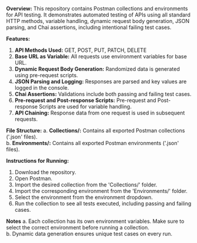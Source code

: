 **Overview:**
This repository contains Postman collections and environments for API testing. It demonstrates automated testing of APIs using all standard HTTP methods, variable handling, dynamic request body generation, JSON parsing, and Chai assertions, including intentional failing test cases.

**Features:**
1. **API Methods Used:** GET, POST, PUT, PATCH, DELETE  
2. **Base URL as Variable:** All requests use environment variables for base URL.  
3. **Dynamic Request Body Generation:** Randomized data is generated using pre-request scripts.  
4. **JSON Parsing and Logging:** Responses are parsed and key values are logged in the console.  
5. **Chai Assertions:** Validations include both passing and failing test cases.  
6. **Pre-request and Post-response Scripts:** Pre-request and Post-response Scripts are used for variable handling.
7. **API Chaining:** Response data from one request is used in subsequent requests.

**File Structure:**
a. **Collections/:** Contains all exported Postman collections ('.json' files).  
b. **Environments/:** Contains all exported Postman environments ('.json' files).  

**Instructions for Running:**
1. Download the repository.  
2. Open Postman.  
3. Import the desired collection from the 'Collections/' folder.  
4. Import the corresponding environment from the 'Environments/' folder.  
5. Select the environment from the environment dropdown.  
6. Run the collection to see all tests executed, including passing and failing cases.

**Notes**
a. Each collection has its own environment variables. Make sure to select the correct environment before running a collection.  
b. Dynamic data generation ensures unique test cases on every run.
